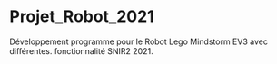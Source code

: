 # Projet_Robot_2021
Développement programme pour le Robot Lego Mindstorm EV3 avec différentes. fonctionnalité SNIR2 2021.
